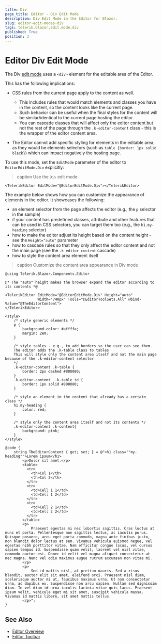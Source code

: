 ```yaml
---
title: Div
page_title: Editor - Div Edit Mode
description: Div Edit Mode in the Editor for Blazor.
slug: editor-edit-modes-div
tags: telerik,blazor,edit,mode,div
published: True
position: 3
---
```



# Editor Div Edit Mode

The Div [edit mode](slug://editor-edit-modes-overview) uses a `<div>` element for the editable area of the Editor.

This has the following implications:

* CSS rules from the current page apply to the content as well.
    
    * This includes rules that would match elements and classes you have in the content, so the content looks like the current page.
    * Such behavior can be useful when the final styles for the content will be similar/identical to the current page hosting the editor.
    * You can cascade classes that will affect only the editor content but not the rest of the page through the `.k-editor-content` class - this is the wrapper of the editor content area.

* The Editor cannot add specific styling for elements in the editable area, as they would be elements selectors (such as `table {border: 1px solid black}`) which can impact negatively the hosting page.

To use this mode, set the `EditMode` parameter of the editor to `EditorEditMode.Div` explicitly:

>caption Use the `Div` edit mode

````RAZOR
<TelerikEditor EditMode="@EditorEditMode.Div"></TelerikEditor>
````

The example below shows how you can customize the appearance of elements in the editor. It showcases the following:

* an element selector from the page affects the editor (e.g., the `p` selector in the sample)
* if your content has predefined classes, attribute and other features that can be used in CSS selectors, you can target them too (e.g., the `h1.my-heading` selector)
* how to make the editor adjust its height based on the content height - see the `Height="auto"` parameter
* how to cascade rules so that they only affect the editor content and not the main page (see the `.k-editor-content` cascade)
* how to style the content area element itself

>caption Customize the content area appearance in Div mode

````RAZOR
@using Telerik.Blazor.Components.Editor

@* The "auto" height makes the browser expand the editor according to its contents *@

<TelerikEditor EditMode="@EditorEditMode.Div" Height="auto"
               Width="740px" Tools="@EditorToolSets.All" @bind-Value="@TheEditorContent">
</TelerikEditor>

<style>
    /* style generic elements */
    p {
        background-color: #affffa;
        margin: 2em;
    }

    /* style tables - e.g., to add borders so the user can see them.
    The editor adds the .k-table class to tables
    This will style only the content area itself and not the main page because of the .k-editor-content selector
    */
    .k-editor-content .k-table {
        border: 2px dashed #808080;
    }
    .k-editor-content  .k-table td {
        border: 1px solid #808080;
    }

    /* style an element in the content that already has a certain class */
    h1.my-heading {
        color: red;
    }

    /* style only the content area itself and not its contents */
    .k-editor-content .k-content{
        background: pink;
    }
</style>

@code {
    string TheEditorContent { get; set; } = @"<h1 class=""my-heading"">Lorem ipsum</h1>
        <p>Dolor sit amet.</p>
        <table>
          <tr>
            <th>Col 1</th>
            <th>Col 2</th>
          </tr>
          <tr>
            <td>Cell 1 1</td>
            <td>Cell 1 2</td>
          </tr>
          <tr>
            <td>Cell 2 1</td>
            <td>Cell 2 2</td>
          </tr>
        </table>
        <p>
            Praesent egestas mi nec lobortis sagittis. Cras luctus at nunc et porta. Pellentesque non sagittis lectus, ac iaculis purus. Quisque posuere, arcu eget porta commodo, magna ante finibus justo, non blandit dolor lectus at sem. Vivamus vehicula euismod neque, vel egestas nibh porttitor vitae. Nam efficitur congue lacus, vel cursus sapien tempus id. Suspendisse quam velit, laoreet vel nisl vitae, commodo auctor est. Donec id velit vel magna aliquet consectetur at nec magna. Nunc vel odio maximus augue rutrum accumsan non vitae mi.
        </p>
        <p>
            Sed id mattis nisl, at pretium mauris. Sed a risus blandit, auctor elit sit amet, eleifend orci. Praesent nisl diam, scelerisque auctor mi ut, faucibus maximus urna. Ut non consectetur urna, ac dapibus ex. Suspendisse non arcu sapien. Nullam sed dignissim diam. In vel diam id urna iaculis lacinia vitae quis lacus. Praesent ipsum velit, vehicula eget mi sit amet, suscipit vehicula massa. Vivamus id mattis libero, sit amet mattis tellus.
        </p>";
}
````

## See Also

  * [Editor Overview](slug://editor-overview)
  * [Editor Toolbar](slug://editor-toolbar)


